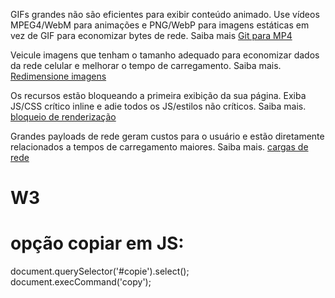 GIFs grandes não são eficientes para exibir conteúdo animado. Use vídeos MPEG4/WebM para animações e PNG/WebP para imagens estáticas em vez de GIF para economizar bytes de rede. Saiba mais
[Git para MP4](https://web.dev/efficient-animated-content/?utm_source=lighthouse&utm_medium=devtools)

Veicule imagens que tenham o tamanho adequado para economizar dados da rede celular e melhorar o tempo de carregamento. Saiba mais.
[Redimensione imagens](https://web.dev/uses-responsive-images/?utm_source=lighthouse&utm_medium=devtools)

<!-- Formatos de imagem como WebP e AVIF costumam ter uma compressão melhor que PNG e JPEG, o que gera downloads mais rápidos e menos consumo dados. Saiba mais.
[imagens em formatos modernos](https://web.dev/uses-webp-images/?utm_source=lighthouse&utm_medium=devtools) -->

Os recursos estão bloqueando a primeira exibição da sua página. Exiba JS/CSS crítico inline e adie todos os JS/estilos não críticos. Saiba mais.
[bloqueio de renderização](https://web.dev/render-blocking-resources/?utm_source=lighthouse&utm_medium=devtools)

Grandes payloads de rede geram custos para o usuário e estão diretamente relacionados a tempos de carregamento maiores. Saiba mais.
[cargas de rede](https://web.dev/total-byte-weight/?utm_source=lighthouse&utm_medium=devtools)

<!-- Defina uma largura e altura explícitas em elementos de imagem para reduzir mudanças de layout e melhorar a CLS. Saiba mais
*logo tecs no card projetos
[ mudanças repentinas de layout ](https://web.dev/optimize-cls/?utm_source=lighthouse&utm_medium=devtools#images-without-dimensions) -->


<!-- As cores de primeiro e segundo plano não têm uma taxa de contraste suficiente.
*tag p, sobre
[ contraste de cor](https://dequeuniversity.com/rules/axe/4.4/color-contrast?utm_source=lighthouse&utm_medium=devtools) -->


# W3

<!-- The element button must not appear as A descendant of the a element.
<a> <button>Enviar -->

<!-- Considere usar o h1elemento apenas como um título de nível superior
*apenas 1 na página -->

# opção copiar em JS:
document.querySelector('#copie').select();
document.execCommand('copy');